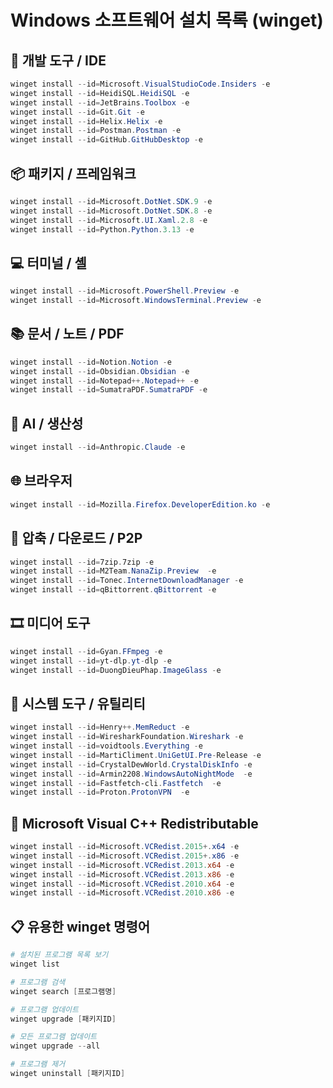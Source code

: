 # Windows 소프트웨어 설치 목록 (winget)

## 🔧 개발 도구 / IDE

```powershell
winget install --id=Microsoft.VisualStudioCode.Insiders -e
winget install --id=HeidiSQL.HeidiSQL -e
winget install --id=JetBrains.Toolbox -e
winget install --id=Git.Git -e
winget install --id=Helix.Helix -e
winget install --id=Postman.Postman -e
winget install --id=GitHub.GitHubDesktop -e
```

## 📦 패키지 / 프레임워크

```powershell
winget install --id=Microsoft.DotNet.SDK.9 -e
winget install --id=Microsoft.DotNet.SDK.8 -e
winget install --id=Microsoft.UI.Xaml.2.8 -e
winget install --id=Python.Python.3.13 -e
```

## 💻 터미널 / 셸

```powershell
winget install --id=Microsoft.PowerShell.Preview -e
winget install --id=Microsoft.WindowsTerminal.Preview -e
```

## 📚 문서 / 노트 / PDF

```powershell
winget install --id=Notion.Notion -e
winget install --id=Obsidian.Obsidian -e
winget install --id=Notepad++.Notepad++ -e
winget install --id=SumatraPDF.SumatraPDF -e
```

## 🧠 AI / 생산성

```powershell
winget install --id=Anthropic.Claude -e
```

## 🌐 브라우저

```powershell
winget install --id=Mozilla.Firefox.DeveloperEdition.ko -e
```

## 📁 압축 / 다운로드 / P2P

```powershell
winget install --id=7zip.7zip -e
winget install --id=M2Team.NanaZip.Preview  -e
winget install --id=Tonec.InternetDownloadManager -e
winget install --id=qBittorrent.qBittorrent -e
```

## 🎞️ 미디어 도구

```powershell
winget install --id=Gyan.FFmpeg -e
winget install --id=yt-dlp.yt-dlp -e
winget install --id=DuongDieuPhap.ImageGlass -e
```

## 🧰 시스템 도구 / 유틸리티

```powershell
winget install --id=Henry++.MemReduct -e
winget install --id=WiresharkFoundation.Wireshark -e
winget install --id=voidtools.Everything -e
winget install --id=MartiCliment.UniGetUI.Pre-Release -e
winget install --id=CrystalDewWorld.CrystalDiskInfo -e
winget install --id=Armin2208.WindowsAutoNightMode  -e
winget install --id=Fastfetch-cli.Fastfetch  -e
winget install --id=Proton.ProtonVPN  -e
```

## 🧩 Microsoft Visual C++ Redistributable

```powershell
winget install --id=Microsoft.VCRedist.2015+.x64 -e
winget install --id=Microsoft.VCRedist.2015+.x86 -e
winget install --id=Microsoft.VCRedist.2013.x64 -e
winget install --id=Microsoft.VCRedist.2013.x86 -e
winget install --id=Microsoft.VCRedist.2010.x64 -e
winget install --id=Microsoft.VCRedist.2010.x86 -e
```

## 📋 유용한 winget 명령어

```powershell
# 설치된 프로그램 목록 보기
winget list

# 프로그램 검색
winget search [프로그램명]

# 프로그램 업데이트
winget upgrade [패키지ID]

# 모든 프로그램 업데이트
winget upgrade --all

# 프로그램 제거
winget uninstall [패키지ID]
```